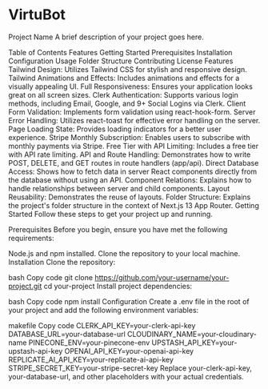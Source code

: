 # VirtuBot
Project Name
A brief description of your project goes here.

Table of Contents
Features
Getting Started
Prerequisites
Installation
Configuration
Usage
Folder Structure
Contributing
License
Features
Tailwind Design: Utilizes Tailwind CSS for stylish and responsive design.
Tailwind Animations and Effects: Includes animations and effects for a visually appealing UI.
Full Responsiveness: Ensures your application looks great on all screen sizes.
Clerk Authentication: Supports various login methods, including Email, Google, and 9+ Social Logins via Clerk.
Client Form Validation: Implements form validation using react-hook-form.
Server Error Handling: Utilizes react-toast for effective error handling on the server.
Page Loading State: Provides loading indicators for a better user experience.
Stripe Monthly Subscription: Enables users to subscribe with monthly payments via Stripe.
Free Tier with API Limiting: Includes a free tier with API rate limiting.
API and Route Handling: Demonstrates how to write POST, DELETE, and GET routes in route handlers (app/api).
Direct Database Access: Shows how to fetch data in server React components directly from the database without using an API.
Component Relations: Explains how to handle relationships between server and child components.
Layout Reusability: Demonstrates the reuse of layouts.
Folder Structure: Explains the project's folder structure in the context of Next.js 13 App Router.
Getting Started
Follow these steps to get your project up and running.

Prerequisites
Before you begin, ensure you have met the following requirements:

Node.js and npm installed.
Clone the repository to your local machine.
Installation
Clone the repository:

bash
Copy code
git clone https://github.com/your-username/your-project.git
cd your-project
Install project dependencies:

bash
Copy code
npm install
Configuration
Create a .env file in the root of your project and add the following environment variables:

makefile
Copy code
CLERK_API_KEY=your-clerk-api-key
DATABASE_URL=your-database-url
CLOUDINARY_NAME=your-cloudinary-name
PINECONE_ENV=your-pinecone-env
UPSTASH_API_KEY=your-upstash-api-key
OPENAI_API_KEY=your-openai-api-key
REPLICATE_AI_API_KEY=your-replicate-ai-api-key
STRIPE_SECRET_KEY=your-stripe-secret-key
Replace your-clerk-api-key, your-database-url, and other placeholders with your actual credentials.



